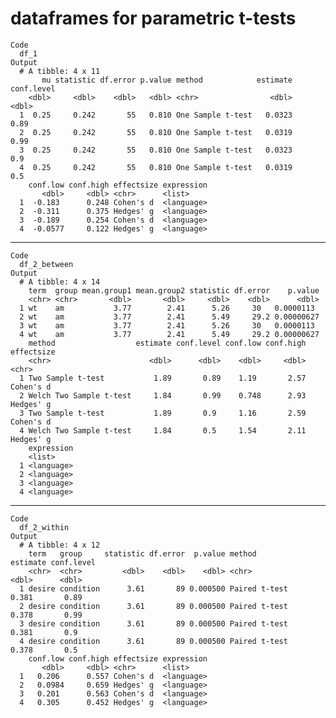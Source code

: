 #  dataframes for parametric t-tests

    Code
      df_1
    Output
      # A tibble: 4 x 11
           mu statistic df.error p.value method            estimate conf.level
        <dbl>     <dbl>    <dbl>   <dbl> <chr>                <dbl>      <dbl>
      1  0.25     0.242       55   0.810 One Sample t-test   0.0323       0.89
      2  0.25     0.242       55   0.810 One Sample t-test   0.0319       0.99
      3  0.25     0.242       55   0.810 One Sample t-test   0.0323       0.9 
      4  0.25     0.242       55   0.810 One Sample t-test   0.0319       0.5 
        conf.low conf.high effectsize expression
           <dbl>     <dbl> <chr>      <list>    
      1  -0.183      0.248 Cohen's d  <language>
      2  -0.311      0.375 Hedges' g  <language>
      3  -0.189      0.254 Cohen's d  <language>
      4  -0.0577     0.122 Hedges' g  <language>

---

    Code
      df_2_between
    Output
      # A tibble: 4 x 14
        term  group mean.group1 mean.group2 statistic df.error    p.value
        <chr> <chr>       <dbl>       <dbl>     <dbl>    <dbl>      <dbl>
      1 wt    am           3.77        2.41      5.26     30   0.0000113 
      2 wt    am           3.77        2.41      5.49     29.2 0.00000627
      3 wt    am           3.77        2.41      5.26     30   0.0000113 
      4 wt    am           3.77        2.41      5.49     29.2 0.00000627
        method                  estimate conf.level conf.low conf.high effectsize
        <chr>                      <dbl>      <dbl>    <dbl>     <dbl> <chr>     
      1 Two Sample t-test           1.89       0.89    1.19       2.57 Cohen's d 
      2 Welch Two Sample t-test     1.84       0.99    0.748      2.93 Hedges' g 
      3 Two Sample t-test           1.89       0.9     1.16       2.59 Cohen's d 
      4 Welch Two Sample t-test     1.84       0.5     1.54       2.11 Hedges' g 
        expression
        <list>    
      1 <language>
      2 <language>
      3 <language>
      4 <language>

---

    Code
      df_2_within
    Output
      # A tibble: 4 x 12
        term   group     statistic df.error  p.value method        estimate conf.level
        <chr>  <chr>         <dbl>    <dbl>    <dbl> <chr>            <dbl>      <dbl>
      1 desire condition      3.61       89 0.000500 Paired t-test    0.381       0.89
      2 desire condition      3.61       89 0.000500 Paired t-test    0.378       0.99
      3 desire condition      3.61       89 0.000500 Paired t-test    0.381       0.9 
      4 desire condition      3.61       89 0.000500 Paired t-test    0.378       0.5 
        conf.low conf.high effectsize expression
           <dbl>     <dbl> <chr>      <list>    
      1   0.206      0.557 Cohen's d  <language>
      2   0.0984     0.659 Hedges' g  <language>
      3   0.201      0.563 Cohen's d  <language>
      4   0.305      0.452 Hedges' g  <language>

